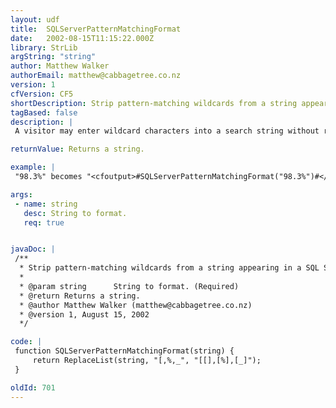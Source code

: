 ```yaml
---
layout: udf
title:  SQLServerPatternMatchingFormat
date:   2002-08-15T11:15:22.000Z
library: StrLib
argString: "string"
author: Matthew Walker
authorEmail: matthew@cabbagetree.co.nz
version: 1
cfVersion: CF5
shortDescription: Strip pattern-matching wildcards from a string appearing in a SQL Server query.
tagBased: false
description: |
 A visitor may enter wildcard characters into a search string without realising. An invalid search string can then produce either a database error or odd results. This is a particular problem with double-byte languages like Japanese where a [ for example may be hidden inside a character.

returnValue: Returns a string.

example: |
 "98.3%" becomes "<cfoutput>#SQLServerPatternMatchingFormat("98.3%")#</cfoutput>"

args:
 - name: string
   desc: String to format.
   req: true


javaDoc: |
 /**
  * Strip pattern-matching wildcards from a string appearing in a SQL Server query.
  * 
  * @param string      String to format. (Required)
  * @return Returns a string. 
  * @author Matthew Walker (matthew@cabbagetree.co.nz) 
  * @version 1, August 15, 2002 
  */

code: |
 function SQLServerPatternMatchingFormat(string) {
     return ReplaceList(string, "[,%,_", "[[],[%],[_]");
 }

oldId: 701
---
```


